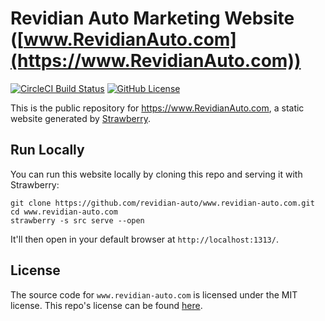 # Revidian Auto Marketing Website ([www.RevidianAuto.com](https://www.RevidianAuto.com))
[![CircleCI Build Status](https://circleci.com/gh/revidian-auto/www.revidianauto.com.svg?style=shield)](https://app.circleci.com/pipelines/github/revidian-auto/www.revidianauto.com) [![GitHub License](https://img.shields.io/badge/license-MIT-blue.svg)](https://raw.githubusercontent.com/revidian-auto/www.revidianauto.com/trunk/LICENSE)

This is the public repository for <https://www.RevidianAuto.com>, a static website generated by [Strawberry](https://github.com/strawberryssg/strawberry-v0).


## Run Locally

You can run this website locally by cloning this repo and serving it with Strawberry:

```
git clone https://github.com/revidian-auto/www.revidian-auto.com.git
cd www.revidian-auto.com
strawberry -s src serve --open
```

It'll then open in your default browser at `http://localhost:1313/`.


## License

The source code for `www.revidian-auto.com` is licensed under the MIT license.
This repo's license can be found [here](./LICENSE).
